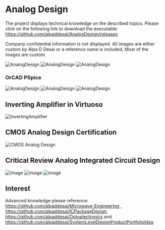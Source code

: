# Analog Design

The project displays technical knowledge on the described topics. Please click on the following link to download the executable:
https://github.com/alpaddesai/AnalogDesign/releases

Company confidential information is not displayed. All images are either custom by Alpa D Desai or a reference name is included.  Most of the images are custom. 

![AnalogDesign](MainWindowImage.png)
![AnalogDesign](SmallSignalModelImage.png)
![AnalogDesign](CMOSImage.png)

### OrCAD PSpice
![AnalogDesign](AnalogCircuitsImage.png)
![AnalogDesign](OperationalAmplifiersImage.png)
![AnalogDesign](DigitalTimingCharacteristics.png)

## Inverting Amplifier in Virtuoso
![InvertingAmplifier](inverting_amplifier.png)

## CMOS Analog Design Certification
![CMOS Analog Design](CMOSAnalogDesign.jpg)

## Critical Review Analog Integrated Circuit Design 
![image](image1.png)
![image](imageII.png)
![image](ImageIII.png)

## Interest

Advanced knowledge please reference: https://github.com/alpaddesai/Microwave-Engineering , https://github.com/alpaddesai/ICPackageDesign, https://github.com/alpaddesai/Optoelectronics and  https://github.com/alpaddesai/SystemLevelDesignProductPortfolioIdea
